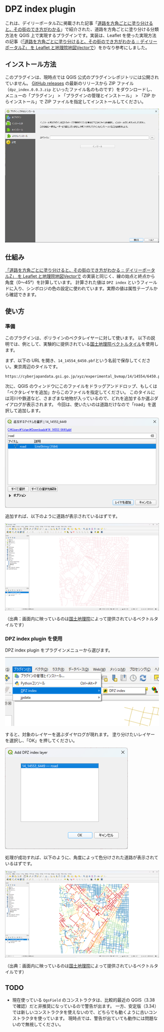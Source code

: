DPZ index plugin
================

これは、デイリーポータルZに掲載された記事「[道路を方角ごとに塗り分けると、その街のでき方がわかる](https://dailyportalz.jp/kiji/douro-hougaku-machi-no-dekikata)」で紹介された、道路を方角ごとに塗り分ける分類方法を QGIS 上で実現するプラグインです。実装は、Leaflet を使った実現方法の記事（[「道路を方角ごとに塗り分けると、その街のでき方がわかる :: デイリーポータルZ」 を Leaflet と地理院地図Vectorで](https://qiita.com/frogcat/items/3d795c5cbe026c372bf4)）をかなり参考にしました。

## インストール方法

このプラグインは、現時点では QGIS 公式のプラグインレポジトリには公開されていません。
[GitHub releases](https://github.com/yutannihilation/dpz-index-qgis-plugin/releases/) の最新のリリースから ZIP ファイル（`dpz_index.0.0.3.zip` といったファイル名のものです）をダウンロードし、
メニューの「プラグイン」 > 「プラグインの管理とインストール」 > 「ZIP からインストール」で ZIP ファイルを指定してインストールしてください。

<img src="./screenshots/install.png" width="600" />

## 仕組み

[「道路を方角ごとに塗り分けると、その街のでき方がわかる :: デイリーポータルZ」 を Leaflet と地理院地図Vectorで](https://qiita.com/frogcat/items/3d795c5cbe026c372bf4) の実装と同じく、線の始点と終点から角度（0～45°）を計算しています。
計算された値は `DPZ index` というフィールドに入り、シンボロジの色の設定に使われています。実際の値は属性テーブルから確認できます。

## 使い方

### 準備

このプラグインは、ポリラインのベクタレイヤーに対して使います。
以下の説明では、例として、実験的に提供されている[国土地理院ベクトルタイル](https://maps.gsi.go.jp/development/vt.html)を使用します。

まず、以下の URL を開き、`14_14554_6450.pbf`という名前で保存してください。東京周辺のタイルです。

```
https://cyberjapandata.gsi.go.jp/xyz/experimental_bvmap/14/14554/6450.pbf
```

次に、QGIS のウィンドウにこのファイルをドラッグアンドドロップ、もしくは「ベクタレイヤを追加」からこのファイルを指定してください。
このタイルには河川や鉄道など、さまざまな地物が入っているので、どれを追加するか選ぶダイアログが表示されます。
今回は、使いたいのは道路だけなので「road」を選択して追加します。

![](./screenshots/add-layer.png)

追加すれば、以下のように道路が表示されているはずです。

<img src="./screenshots/usage-before.png" width="600" />

（出典：画面内に映っているのは[国土地理院][gsi]によって提供されているベクトルタイルです）

[gsi]: https://maps.gsi.go.jp/development/ichiran.html

### DPZ index plugin を使用

DPZ index plugin をプラグインメニューから選びます。

![](./screenshots/plugin.png)

すると、対象のレイヤーを選ぶダイヤログが現れます。
塗り分けたいレイヤーを選択し、「OK」を押してください。

![](./screenshots/choose-layer.png)

処理が成功すれば、以下のように、角度によって色分けされた道路が表示されているはずです。

<img src="./screenshots/usage-after.png" width="600" />

（出典：画面内に映っているのは[国土地理院][gsi]によって提供されているベクトルタイルです）

## TODO

* 現在使っている `QgsField` のコンストラクタは、比較的最近の QGIS（3.38で確認）だと非推奨になっているので警告が出ます。
  一方、安定版（3.34）では新しいコンストラクタを使えないので、どちらでも動くように古いコンストラクタを使っています。
  現時点では、警告が出ていても動作には問題ないので無視してください。
